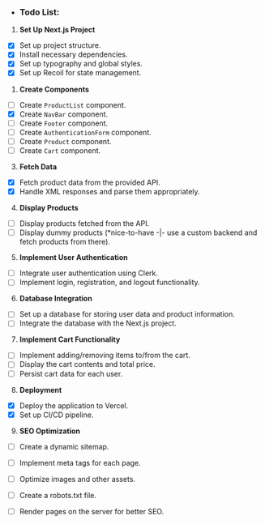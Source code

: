 - ### Todo List:

1.  **Set Up Next.js Project**

- [x]  Set up project structure.
- [x]  Install necessary dependencies.
- [x]  Set up typography and global styles.
- [x]  Set up Recoil for state management.
1.  **Create Components**
    
- [ ]  Create `ProductList` component.
- [x]  Create `NavBar` component.
- [ ]  Create `Footer` component.
- [ ]  Create `AuthenticationForm` component.
- [ ]  Create `Product` component.
- [ ]  Create `Cart` component.
3.  **Fetch Data**
    
- [x]  Fetch product data from the provided API.
- [x]  Handle XML responses and parse them appropriately.
4.  **Display Products**
    
- [ ]  Display products fetched from the API.
- [ ]  Display dummy products (*nice-to-have -|- use a custom backend and fetch products from there).
5.  **Implement User Authentication**
    
- [ ]  Integrate user authentication using Clerk.
- [ ]  Implement login, registration, and logout functionality.
6.  **Database Integration**
    
- [ ]  Set up a database for storing user data and product information.
- [ ]  Integrate the database with the Next.js project.
7.  **Implement Cart Functionality**
    
- [ ]  Implement adding/removing items to/from the cart.
- [ ]  Display the cart contents and total price.
- [ ]  Persist cart data for each user.
8.  **Deployment**
    
- [x]  Deploy the application to Vercel.
- [x]  Set up CI/CD pipeline.

9. **SEO Optimization**
- [ ]  Create a dynamic sitemap.
- [ ]  Implement meta tags for each page.
- [ ]  Optimize images and other assets.
- [ ]  Create a robots.txt file.
- [ ]  Render pages on the server for better SEO.
 